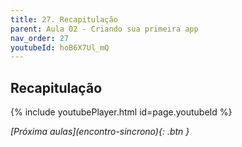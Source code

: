 ```yaml
---
title: 27. Recapitulação 
parent: Aula 02 - Criando sua primeira app
nav_order: 27
youtubeId: hoB6X7Ul_mQ
---
```


## Recapitulação

{% include youtubePlayer.html id=page.youtubeId %}

<span class="fs-3 float-right">
<i class="fas fa-download">[Próxima aulas](encontro-sincrono){: .btn }</i>
</span>
